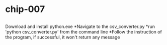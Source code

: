 # chip-007
##
Download and install python.exe
*Navigate to the csv_converter.py
*run 'python csv_converter.py' from the command line
*Follow the instruction of the program, if successful, it won't return any message
##
